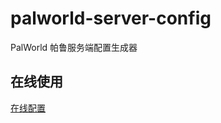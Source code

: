 # palworld-server-config
PalWorld 帕鲁服务端配置生成器
## 在线使用
[在线配置]([https://www.runoob.com](https://antengye.github.io/palworld-server-config/)https://antengye.github.io/palworld-server-config/)
